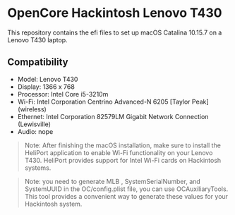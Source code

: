 # OpenCore Hackintosh Lenovo T430

This repository contains the efi files to set up macOS Catalina 10.15.7 on a Lenovo T430 laptop.

## Compatibility

- Model: Lenovo T430
- Display: 1366 x 768
- Processor: Intel Core i5-3210m
- Wi-Fi: Intel Corporation Centrino Advanced-N 6205 [Taylor Peak] (wireless)
- Ethernet: Intel Corporation 82579LM Gigabit Network Connection (Lewisville)
- Audio: nope

> Note: After finishing the macOS installation, make sure to install the HeliPort application to enable Wi-Fi functionality on your Lenovo T430. HeliPort provides support for Intel Wi-Fi cards on Hackintosh systems.

> Note: you need to generate MLB , SystemSerialNumber, and SystemUUID in the OC/config.plist file, you can use OCAuxiliaryTools. This tool provides a convenient way to generate these values for your Hackintosh system.
